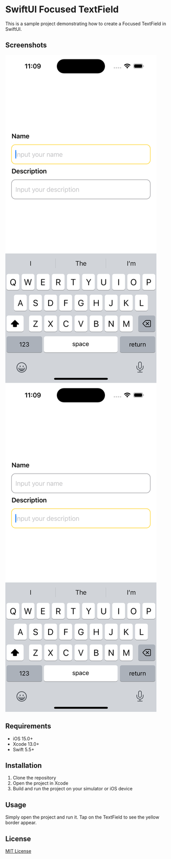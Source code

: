 # SwiftUI Focused TextField

This is a sample project demonstrating how to create a Focused TextField in SwiftUI.

## Screenshots

![Screenshot 1](/Resources/screenshot1.png)
![Screenshot 2](/Resources/screenshot2.png)

## Requirements

- iOS 15.0+
- Xcode 13.0+
- Swift 5.5+

## Installation

1. Clone the repository
2. Open the project in Xcode
3. Build and run the project on your simulator or iOS device

## Usage

Simply open the project and run it. Tap on the TextField to see the yellow border appear.

## License

[MIT License](LICENSE.md)
